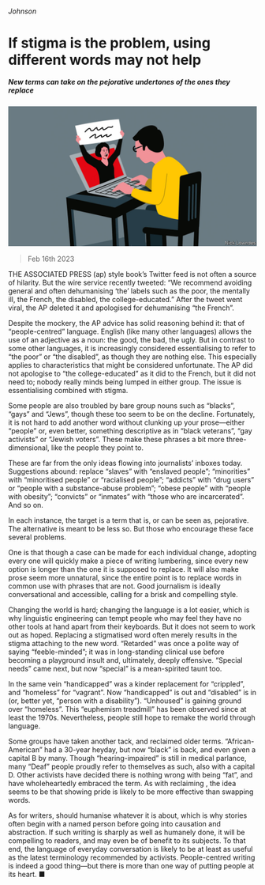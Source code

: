 ###### Johnson

# If stigma is the problem, using different words may not help 

##### New terms can take on the pejorative undertones of the ones they replace 

![image](images/20230218_CUD002.jpg) 

> Feb 16th 2023 

THE ASSOCIATED PRESS (ap) style book’s Twitter feed is not often a source of hilarity. But the wire service recently tweeted: “We recommend avoiding general and often dehumanising ‘the’ labels such as the poor, the mentally ill, the French, the disabled, the college-educated.” After the tweet went viral, the AP deleted it and apologised for dehumanising “the French”. 

Despite the mockery, the AP advice has solid reasoning behind it: that of “people-centred” language. English (like many other languages) allows the use of an adjective as a noun: the good, the bad, the ugly. But in contrast to some other languages, it is increasingly considered essentialising to refer to “the poor” or “the disabled”, as though they are nothing else. This especially applies to characteristics that might be considered unfortunate. The AP did not apologise to “the college-educated” as it did to the French, but it did not need to; nobody really minds being lumped in either group. The issue is essentialising combined with stigma.

Some people are also troubled by bare group nouns such as “blacks”, “gays” and “Jews”, though these too seem to be on the decline. Fortunately, it is not hard to add another word without clunking up your prose—either “people” or, even better, something descriptive as in “black veterans”, “gay activists” or “Jewish voters”. These make these phrases a bit more three-dimensional, like the people they point to.

These are far from the only ideas flowing into journalists’ inboxes today. Suggestions abound: replace “slaves” with “enslaved people”; “minorities” with “minoritised people” or “racialised people”; “addicts” with “drug users” or “people with a substance-abuse problem”; “obese people” with “people with obesity”; “convicts” or “inmates” with “those who are incarcerated”. And so on.

In each instance, the target is a term that is, or can be seen as, pejorative. The alternative is meant to be less so. But those who encourage these  face several problems.

One is that though a case can be made for each individual change, adopting every one will quickly make a piece of writing lumbering, since every new option is longer than the one it is supposed to replace. It will also make prose seem more unnatural, since the entire point is to replace words in common use with phrases that are not. Good journalism is ideally conversational and accessible, calling for a brisk and compelling style.

Changing the world is hard; changing the language is a lot easier, which is why linguistic engineering can tempt people who may feel they have no other tools at hand apart from their keyboards. But it does not seem to work out as hoped. Replacing a stigmatised word often merely results in the stigma attaching to the new word. “Retarded” was once a polite way of saying “feeble-minded”; it was in long-standing clinical use before becoming a playground insult and, ultimately, deeply offensive. “Special needs” came next, but now “special” is a mean-spirited taunt too. 

In the same vein “handicapped” was a kinder replacement for “crippled”, and “homeless” for “vagrant”. Now “handicapped” is out and “disabled” is in (or, better yet, “person with a disability”). “Unhoused” is gaining ground over “homeless”. This “euphemism treadmill” has been observed since at least the 1970s. Nevertheless, people still hope to remake the world through language. 

Some groups have taken another tack, and reclaimed older terms. “African-American” had a 30-year heyday, but now “black” is back, and even given a capital B by many. Though “hearing-impaired” is still in medical parlance, many “Deaf” people proudly refer to themselves as such, also with a capital D. Other activists have decided there is nothing wrong with being “fat”, and have wholeheartedly embraced the term. As with reclaiming , the idea seems to be that showing pride is likely to be more effective than swapping words.

As for writers,  should humanise whatever it is about, which is why stories often begin with a named person before going into causation and abstraction. If such writing is sharply as well as humanely done, it will be compelling to readers, and may even be of benefit to its subjects. To that end, the language of everyday conversation is likely to be at least as useful as the latest terminology recommended by activists. People-centred writing is indeed a good thing—but there is more than one way of putting people at its heart. ■






